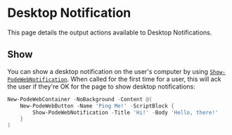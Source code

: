 # Desktop Notification

This page details the output actions available to Desktop Notifications.

## Show

You can show a desktop notification on the user's computer by using [`Show-PodeWebNotification`](../../../Functions/Outputs/Show-PodeWebNotification). When called for the first time for a user, this will ack the user if they're OK for the page to show desktop notifications:

```powershell
New-PodeWebContainer -NoBackground -Content @(
    New-PodeWebButton -Name 'Ping Me!' -ScriptBlock {
        Show-PodeWebNotification -Title 'Hi!' -Body 'Hello, there!'
    }
)
```

